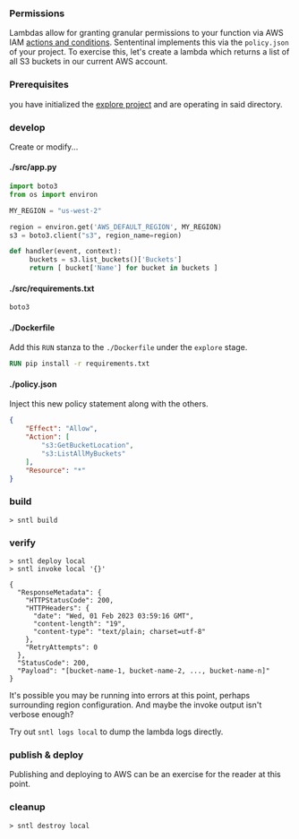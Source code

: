### Permissions
Lambdas allow for granting granular permissions to your function via AWS IAM [actions and conditions](https://docs.aws.amazon.com/service-authorization/latest/reference/reference_policies_actions-resources-contextkeys.html). Sententinal implements this via the `policy.json` of your project. To exercise this, let's create a lambda which returns a list of all S3 buckets in our current AWS account.

### Prerequisites
you have initialized the [explore project](/explore/project) and are operating in said directory.


### develop

Create or modify...

<!-- tabs:start -->

#### **./src/app.py**

```python
import boto3
from os import environ

MY_REGION = "us-west-2"

region = environ.get('AWS_DEFAULT_REGION', MY_REGION)
s3 = boto3.client("s3", region_name=region)

def handler(event, context):
     buckets = s3.list_buckets()['Buckets']
     return [ bucket['Name'] for bucket in buckets ]
```

#### **./src/requirements.txt**

```txt
boto3
```

#### **./Dockerfile**

Add this `RUN` stanza to the `./Dockerfile` under the `explore` stage.

```dockerfile
RUN pip install -r requirements.txt
```

#### **./policy.json**

Inject this new policy statement along with the others.

```json
{
    "Effect": "Allow",
    "Action": [
        "s3:GetBucketLocation",
        "s3:ListAllMyBuckets"
    ],
    "Resource": "*"
}
```

<!-- tabs:end -->

### build

```shell
> sntl build
```

### verify
```shell
> sntl deploy local
> sntl invoke local '{}'

{
  "ResponseMetadata": {
    "HTTPStatusCode": 200,
    "HTTPHeaders": {
      "date": "Wed, 01 Feb 2023 03:59:16 GMT",
      "content-length": "19",
      "content-type": "text/plain; charset=utf-8"
    },
    "RetryAttempts": 0
  },
  "StatusCode": 200,
  "Payload": "[bucket-name-1, bucket-name-2, ..., bucket-name-n]"
}
```

It's possible you may be running into errors at this point, perhaps surrounding region configuration. And maybe the invoke output isn't verbose enough?

Try out `sntl logs local` to dump the lambda logs directly.

### publish & deploy
Publishing and deploying to AWS can be an exercise for the reader at this point.

### cleanup
```shell
> sntl destroy local
```